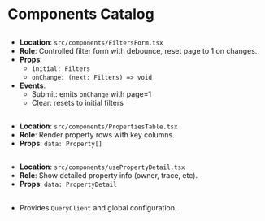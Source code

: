 # Components Catalog

## <FiltersForm />
- **Location**: `src/components/FiltersForm.tsx`
- **Role**: Controlled filter form with debounce, reset page to 1 on changes.
- **Props**:
  - `initial: Filters`
  - `onChange: (next: Filters) => void`
- **Events**:
  - Submit: emits `onChange` with page=1
  - Clear: resets to initial filters

## <PropertiesTable />
- **Location**: `src/components/PropertiesTable.tsx`
- **Role**: Render property rows with key columns.
- **Props**: `data: Property[]`

## <usePropertyDetail />
- **Location**: `src/components/usePropertyDetail.tsx`
- **Role**: Show detailed property info (owner, trace, etc).
- **Props**: `data: PropertyDetail`

## <ReactQueryProvider />
- Provides `QueryClient` and global configuration.
